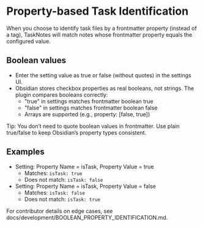# Property-based Task Identification

When you choose to identify task files by a frontmatter property (instead of a tag), TaskNotes will match notes whose frontmatter property equals the configured value.

## Boolean values
- Enter the setting value as true or false (without quotes) in the settings UI.
- Obsidian stores checkbox properties as real booleans, not strings. The plugin compares booleans correctly:
  - "true" in settings matches frontmatter boolean true
  - "false" in settings matches frontmatter boolean false
  - Arrays are supported (e.g., property: [false, true])

Tip: You don’t need to quote boolean values in frontmatter. Use plain true/false to keep Obsidian’s property types consistent.

## Examples
- Setting: Property Name = isTask, Property Value = true
  - Matches: `isTask: true`
  - Does not match: `isTask: false`
- Setting: Property Name = isTask, Property Value = false
  - Matches: `isTask: false`
  - Does not match: `isTask: true`

For contributor details on edge cases, see docs/development/BOOLEAN_PROPERTY_IDENTIFICATION.md.
